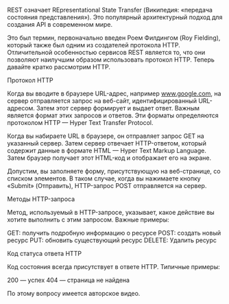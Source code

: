 REST означает REpresentational State Transfer (Википедия: «передача состояния представления»). Это популярный архитектурный подход для создания API в современном мире.

Это был термин, первоначально введен Роем Филдингом (Roy Fielding), который также был одним из создателей протокола HTTP. Отличительной особенностью сервисов REST является то, что они позволяют наилучшим образом использовать протокол HTTP. Теперь давайте кратко рассмотрим HTTP.

Протокол HTTP

Когда вы вводите в браузере URL-адрес, например www.google.com, на сервер отправляется запрос на веб-сайт, идентифицированный URL-адресом.
Затем этот сервер формирует и выдает ответ. Важным является формат этих запросов и ответов. Эти форматы определяются протоколом HTTP — Hyper Text Transfer Protocol.

Когда вы набираете URL в браузере, он отправляет запрос GET на указанный сервер. Затем сервер отвечает HTTP-ответом, который содержит данные в формате HTML — Hyper Text Markup Language. Затем браузер получает этот HTML-код и отображает его на экране.

Допустим, вы заполняете форму, присутствующую на веб-странице, со списком элементов. В таком случае, когда вы нажимаете кнопку «Submit» (Отправить), HTTP-запрос POST отправляется на сервер.

Методы HTTP-запроса

Метод, используемый в HTTP-запросе, указывает, какое действие вы хотите выполнить с этим запросом. Важные примеры:

GET: получить подробную информацию о ресурсе
POST: создать новый ресурс
PUT: обновить существующий ресурс
DELETE: Удалить ресурс

Код статуса ответа HTTP

Код состояния всегда присутствует в ответе HTTP. Типичные примеры:

200 — успех
404 — cтраница не найдена

По этому вопросу имеется авторское видео.